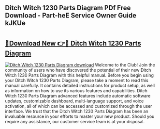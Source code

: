 ## Ditch Witch 1230 Parts Diagram PDf Free Download - Part-heE Service Owner Guide kJKUe

# <h2><a href="http://dfmiuy.blite.top/?on=Ditch+Witch+1230+Parts+Diagram">🔗Download New 👉🔴 Ditch Witch 1230 Parts Diagram</a></h2>

[![Ditch Witch 1230 Parts Diagram download](https://i.imgur.com/lujVjoI.png)](http://dfmiuy.blite.top/?on=Ditch+Witch+1230+Parts+Diagram)
Welcome to the Club! Join the community of users who have discovered the potential of their new Ditch Witch 1230 Parts Diagram with this helpful manual. Before you begin using your Ditch Witch 1230 Parts Diagram, please take a moment to read this manual carefully. It contains detailed instructions for product setup, as well as information on how to use its various features and capabilities. Ditch Witch 1230 Parts Diagram advanced features include automatic software updates, customizable dashboard, multi-language support, and voice activation, all of which can be accessed and customized through the user interface. We trust that the Ditch Witch 1230 Parts Diagram has been an invaluable resource in your efforts to master your new product. Should you require any assistance, our customer service team is at your disposal.
